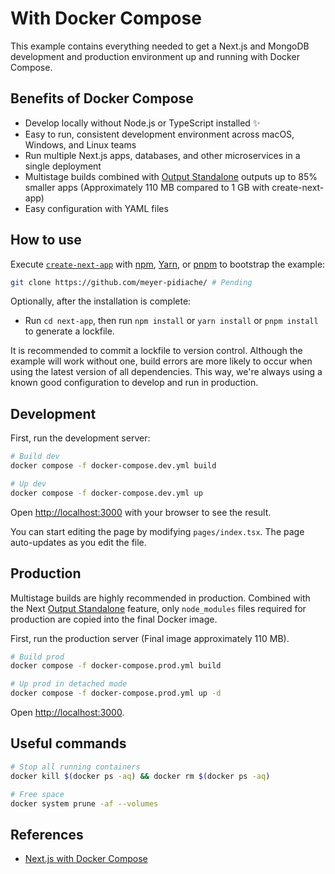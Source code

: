 # With Docker Compose

This example contains everything needed to get a Next.js and MongoDB development and production environment up and running with Docker Compose.

## Benefits of Docker Compose

- Develop locally without Node.js or TypeScript installed ✨
- Easy to run, consistent development environment across macOS, Windows, and Linux teams
- Run multiple Next.js apps, databases, and other microservices in a single deployment
- Multistage builds combined with [Output Standalone](https://nextjs.org/docs/advanced-features/output-file-tracing#automatically-copying-traced-files) outputs up to 85% smaller apps (Approximately 110 MB compared to 1 GB with create-next-app)
- Easy configuration with YAML files

## How to use

Execute [`create-next-app`](https://github.com/vercel/next.js/tree/canary/packages/create-next-app) with [npm](https://docs.npmjs.com/cli/init), [Yarn](https://yarnpkg.com/lang/en/docs/cli/create/), or [pnpm](https://pnpm.io) to bootstrap the example:

```bash
git clone https://github.com/meyer-pidiache/ # Pending
```

Optionally, after the installation is complete:

- Run `cd next-app`, then run `npm install` or `yarn install` or `pnpm install` to generate a lockfile.

It is recommended to commit a lockfile to version control. Although the example will work without one, build errors are more likely to occur when using the latest version of all dependencies. This way, we're always using a known good configuration to develop and run in production.

## Development

First, run the development server:

```bash
# Build dev
docker compose -f docker-compose.dev.yml build

# Up dev
docker compose -f docker-compose.dev.yml up
```

Open [http://localhost:3000](http://localhost:3000) with your browser to see the result.

You can start editing the page by modifying `pages/index.tsx`. The page auto-updates as you edit the file.

## Production

Multistage builds are highly recommended in production. Combined with the Next [Output Standalone](https://nextjs.org/docs/advanced-features/output-file-tracing#automatically-copying-traced-files) feature, only `node_modules` files required for production are copied into the final Docker image.

First, run the production server (Final image approximately 110 MB).

```bash
# Build prod
docker compose -f docker-compose.prod.yml build

# Up prod in detached mode
docker compose -f docker-compose.prod.yml up -d
```

Open [http://localhost:3000](http://localhost:3000).

## Useful commands

```bash
# Stop all running containers
docker kill $(docker ps -aq) && docker rm $(docker ps -aq)

# Free space
docker system prune -af --volumes
```

## References

- [Next.js with Docker Compose](https://github.com/vercel/next.js/tree/canary/examples/with-docker-compose)
